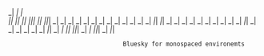 _|      _|                                          _|                
_|_|  _|_|    _|_|    _|_|_|      _|_|      _|_|_|  _|  _|    _|    _|
_|  _|  _|  _|    _|  _|    _|  _|    _|  _|_|      _|_|      _|    _|
_|      _|  _|    _|  _|    _|  _|    _|      _|_|  _|  _|    _|    _|
_|      _|    _|_|    _|    _|    _|_|    _|_|_|    _|    _|    _|_|_|
                                                                    _|
                                                                _|_|  

                                    Bluesky for monospaced environemts
